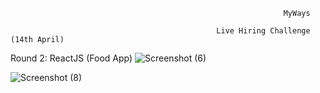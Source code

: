                                                                  MyWays
                                                                 
                                                  Live Hiring Challenge (14th April)
                                                  
                                                  
                                              
Round 2: ReactJS (Food App)
![Screenshot (6)](https://user-images.githubusercontent.com/104363798/232051091-7b8978ce-e6f0-4265-abe7-1cf23b7dfba2.png)

![Screenshot (8)](https://user-images.githubusercontent.com/104363798/232051081-55562aff-2da3-4eef-9051-54838aa02577.png)
